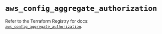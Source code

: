 # `aws_config_aggregate_authorization`

Refer to the Terraform Registry for docs: [`aws_config_aggregate_authorization`](https://registry.terraform.io/providers/hashicorp/aws/6.13.0/docs/resources/config_aggregate_authorization).
